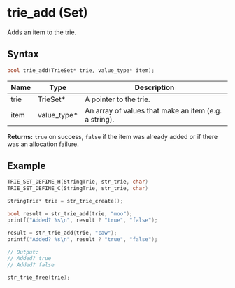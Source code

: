 # trie_add (Set)

Adds an item to the trie.

## Syntax

```c
bool trie_add(TrieSet* trie, value_type* item);
```

| Name | Type | Description |
| --- | --- | --- |
| trie | TrieSet* | A pointer to the trie. |
| item | value_type* | An array of values that make an item (e.g. a string). |

**Returns:** `true` on success, `false` if the item was already added or if there was an allocation failure.

## Example

```c
TRIE_SET_DEFINE_H(StringTrie, str_trie, char)
TRIE_SET_DEFINE_C(StringTrie, str_trie, char)

StringTrie* trie = str_trie_create();

bool result = str_trie_add(trie, "moo");
printf("Added? %s\n", result ? "true", "false");

result = str_trie_add(trie, "caw");
printf("Added? %s\n", result ? "true", "false");

// Output:
// Added? true
// Added? false

str_trie_free(trie);
```